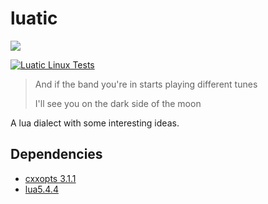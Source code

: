 # luatic

![](luatic.png)

[![Luatic Linux Tests](https://github.com/NeilKleistGao/luatic/actions/workflows/linux-test.yml/badge.svg)](https://github.com/NeilKleistGao/luatic/actions/workflows/linux-test.yml)

> And if the band you're in starts playing different tunes
>
> I'll see you on the dark side of the moon

A lua dialect with some interesting ideas.

## Dependencies
- [cxxopts 3.1.1](https://github.com/jarro2783/cxxopts)
- [lua5.4.4](https://www.lua.org/)
